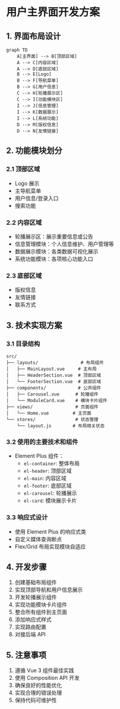 # 用户主界面开发方案

## 1. 界面布局设计

```mermaid
graph TD
    A[主界面] --> B[顶部区域]
    A --> C[内容区域]
    A --> D[底部区域]
    B --> E[Logo]
    B --> F[导航菜单]
    B --> G[用户信息]
    C --> H[轮播展示区]
    C --> I[功能模块区]
    I --> J[信息管理]
    I --> K[数据展示]
    I --> L[系统功能]
    D --> M[版权信息]
    D --> N[友情链接]
```

## 2. 功能模块划分

### 2.1 顶部区域

- Logo 展示
- 主导航菜单
- 用户信息/登录入口
- 搜索功能

### 2.2 内容区域

- 轮播展示区：展示重要信息或公告
- 信息管理模块：个人信息维护、用户管理等
- 数据展示模块：各类数据可视化展示
- 系统功能模块：各项核心功能入口

### 2.3 底部区域

- 版权信息
- 友情链接
- 联系方式

## 3. 技术实现方案

### 3.1 目录结构

```
src/
├── layouts/                # 布局组件
│   ├── MainLayout.vue     # 主布局
│   ├── HeaderSection.vue  # 顶部区域
│   └── FooterSection.vue  # 底部区域
├── components/            # 公共组件
│   ├── Carousel.vue      # 轮播组件
│   └── ModuleCard.vue    # 模块卡片组件
├── views/                # 页面组件
│   └── Home.vue         # 主页面
└── stores/               # 状态管理
    └── layout.js        # 布局相关状态
```

### 3.2 使用的主要技术和组件

- Element Plus 组件：
  - `el-container`: 整体布局
  - `el-header`: 顶部区域
  - `el-main`: 内容区域
  - `el-footer`: 底部区域
  - `el-carousel`: 轮播展示
  - `el-card`: 模块展示卡片

### 3.3 响应式设计

- 使用 Element Plus 的响应式类
- 自定义媒体查询断点
- Flex/Grid 布局实现模块自适应

## 4. 开发步骤

1. 创建基础布局组件
2. 实现顶部导航和用户信息展示
3. 开发轮播展示组件
4. 实现功能模块卡片组件
5. 整合所有组件到主页面
6. 添加响应式样式
7. 实现路由配置
8. 对接后端 API

## 5. 注意事项

1. 遵循 Vue 3 组件最佳实践
2. 使用 Composition API 开发
3. 确保良好的性能优化
4. 实现合理的错误处理
5. 保持代码可维护性
